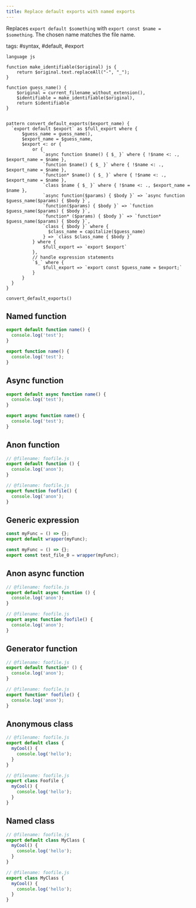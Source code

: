 ```yaml
---
title: Replace default exports with named exports
---
```


Replaces `export default $something` with `export const $name = $something`. The chosen name matches the file name.

tags: #syntax, #default, #export

```grit
language js

function make_identifiable($original) js {
    return $original.text.replaceAll("-", "_");
}

function guess_name() {
    $original = current_filename_without_extension(),
    $identifiable = make_identifiable($original),
    return $identifiable
}


pattern convert_default_exports($export_name) {
  `export default $export` as $full_export where {
      $guess_name = guess_name(),
      $export_name = $guess_name,
      $export <: or {
          or {
              `async function $name() { $_ }` where { !$name <: ., $export_name = $name },
              `function $name() { $_ }` where { !$name <: ., $export_name = $name },
              `function* $name() { $_ }` where { !$name <: ., $export_name = $name },
              `class $name { $_ }` where { !$name <: ., $export_name = $name },
              `async function($params) { $body }` => `async function $guess_name($params) { $body }`,
              `function($params) { $body }` => `function $guess_name($params) { $body }`,
              `function* ($params) { $body }` => `function* $guess_name($params) { $body }`,
              `class { $body }` where {
                $class_name = capitalize($guess_name)
              } => `class $class_name { $body }`
          } where {
              $full_export => `export $export`
          },
          // handle expression statements
          `$_` where {
              $full_export => `export const $guess_name = $export;`
          }
      }
  }
}

convert_default_exports()
```

## Named function

```javascript
export default function name() {
  console.log('test');
}
```

```javascript
export function name() {
  console.log('test');
}
```

## Async function

```javascript
export default async function name() {
  console.log('test');
}
```

```javascript
export async function name() {
  console.log('test');
}
```

## Anon function

```javascript
// @filename: foofile.js
export default function () {
  console.log('anon');
}
```

```javascript
// @filename: foofile.js
export function foofile() {
  console.log('anon');
}
```

## Generic expression

```javascript
const myFunc = () => {};
export default wrapper(myFunc);
```

```javascript
const myFunc = () => {};
export const test_file_0 = wrapper(myFunc);
```

## Anon async function

```javascript
// @filename: foofile.js
export default async function () {
  console.log('anon');
}
```

```javascript
// @filename: foofile.js
export async function foofile() {
  console.log('anon');
}
```

## Generator function

```javascript
// @filename: foofile.js
export default function* () {
  console.log('anon');
}
```

```javascript
// @filename: foofile.js
export function* foofile() {
  console.log('anon');
}
```

## Anonymous class

```js
// @filename: foofile.js
export default class {
  myCool() {
    console.log('hello');
  }
}
```

```js
// @filename: foofile.js
export class Foofile {
  myCool() {
    console.log('hello');
  }
}
```

## Named class

```js
// @filename: foofile.js
export default class MyClass {
  myCool() {
    console.log('hello');
  }
}
```

```js
// @filename: foofile.js
export class MyClass {
  myCool() {
    console.log('hello');
  }
}
```
